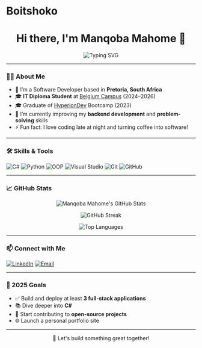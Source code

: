 # Boitshoko
<h1 align="center">Hi there, I'm Manqoba Mahome 👋</h1>

<p align="center">
  <img src="https://readme-typing-svg.demolab.com?font=Fira+Code&size=24&pause=1000&color=00F58C&center=true&vCenter=true&width=435&lines=Aspiring+Software+Developer;Tech+Enthusiast+%7C+Lifelong+Learner;Focused+on+C%23+%26+Python" alt="Typing SVG" />
</p>

---

### 👨‍💻 About Me

- 🔭 I’m a Software Developer based in **Pretoria, South Africa**
- 🎓 **IT Diploma Student** at [Belgium Campus](https://www.belgiumcampus.ac.za/) (2024–2026)
- 🎓 Graduate of [HyperionDev](https://www.hyperiondev.com/) Bootcamp (2023)
- 🌱 I’m currently improving my **backend development** and **problem-solving** skills
- ⚡ Fun fact: I love coding late at night and turning coffee into software!

---

### 🛠️ Skills & Tools

![C#](https://img.shields.io/badge/C%23-239120?style=for-the-badge&logo=c-sharp&logoColor=white)
![Python](https://img.shields.io/badge/Python-3776AB?style=for-the-badge&logo=python&logoColor=white)
![OOP](https://img.shields.io/badge/OOP-Important-blueviolet?style=for-the-badge)
![Visual Studio](https://img.shields.io/badge/Visual%20Studio-5C2D91?style=for-the-badge&logo=visualstudio&logoColor=white)
![Git](https://img.shields.io/badge/Git-F05032?style=for-the-badge&logo=git&logoColor=white)
![GitHub](https://img.shields.io/badge/GitHub-181717?style=for-the-badge&logo=github)

---

### 📈 GitHub Stats

<p align="center">
  <img src="https://github-readme-stats.vercel.app/api?username=Boitshoko&show_icons=true&theme=radical" alt="Manqoba Mahome's GitHub Stats" />
</p>

<p align="center">
  <img src="https://github-readme-streak-stats.herokuapp.com/?user=Boitshoko&theme=radical" alt="GitHub Streak" />
</p>

<p align="center">
  <img src="https://github-readme-stats.vercel.app/api/top-langs/?username=Boitshoko&layout=compact&theme=radical" alt="Top Languages" />
</p>

---

### 📫 Connect with Me

[![LinkedIn](https://img.shields.io/badge/LinkedIn-Manqoba%20Mahome-blue?style=for-the-badge&logo=linkedin)](https://www.linkedin.com/in/manqoba-mahome-a543372a1)
[![Email](https://img.shields.io/badge/Email-manqobamahome88%40gmail.com-red?style=for-the-badge&logo=gmail&logoColor=white)](mailto:manqobamahome88@gmail.com)

---

### 🎯 2025 Goals

- ✅ Build and deploy at least **3 full-stack applications**
- 📚 Dive deeper into **C#** 
- 🤝 Start contributing to **open-source projects**
- 🌐 Launch a personal portfolio site

---

<p align="center">
  🚀 Let's build something great together!
</p>
